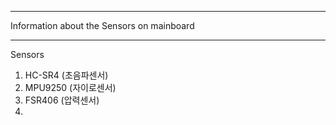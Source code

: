 ********************************************
Information about the Sensors on mainboard
******************************************

Sensors
 1) HC-SR4 (초음파센서)
 2) MPU9250 (자이로센서)
 3) FSR406 (압력센서)
 4) 

